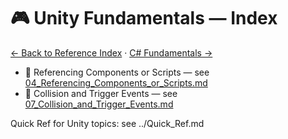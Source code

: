 # 🎮 Unity Fundamentals — Index

[← Back to Reference Index](../README.md) · [C# Fundamentals →](../CSharp_Fundamentals/README.md)

- 🧩 Referencing Components or Scripts — see [04_Referencing_Components_or_Scripts.md](04_Referencing_Components_or_Scripts.md)
- 🧱 Collision and Trigger Events — see [07_Collision_and_Trigger_Events.md](07_Collision_and_Trigger_Events.md)

Quick Ref for Unity topics: see ../Quick_Ref.md
